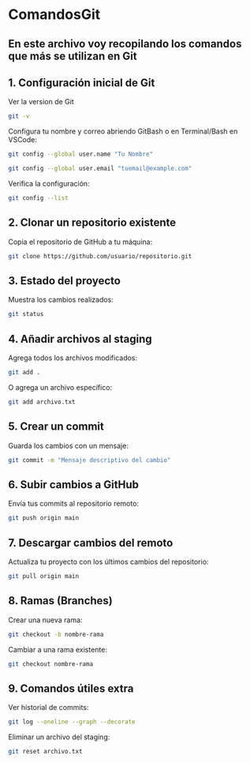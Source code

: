 # ComandosGit
En este archivo voy recopilando los comandos que más se utilizan en Git
---


## 1. Configuración inicial de Git
Ver la version de Git
```bash
git -v
```
Configura tu nombre y correo abriendo GitBash o en Terminal/Bash en VSCode:
```bash
git config --global user.name "Tu Nombre" 
```
```bash
git config --global user.email "tuemail@example.com"
```

Verifica la configuración:
```bash
git config --list
```

## 2. Clonar un repositorio existente
Copia el repositorio de GitHub a tu máquina:
```bash
git clone https://github.com/usuario/repositorio.git
```

## 3. Estado del proyecto
Muestra los cambios realizados:
```bash
git status
```

## 4. Añadir archivos al staging
Agrega todos los archivos modificados:
```bash
git add .
```
O agrega un archivo específico:
```bash
git add archivo.txt
```

## 5. Crear un commit
Guarda los cambios con un mensaje:
```bash
git commit -m "Mensaje descriptivo del cambio"
```

## 6. Subir cambios a GitHub
Envía tus commits al repositorio remoto:
```bash
git push origin main
```

## 7. Descargar cambios del remoto
Actualiza tu proyecto con los últimos cambios del repositorio:
```bash
git pull origin main
```


## 8. Ramas (Branches)
Crear una nueva rama:
```bash
git checkout -b nombre-rama
```
Cambiar a una rama existente:
```bash
git checkout nombre-rama
```

## 9. Comandos útiles extra
Ver historial de commits:
```bash
git log --oneline --graph --decorate
```
Eliminar un archivo del staging:
```bash
git reset archivo.txt
```